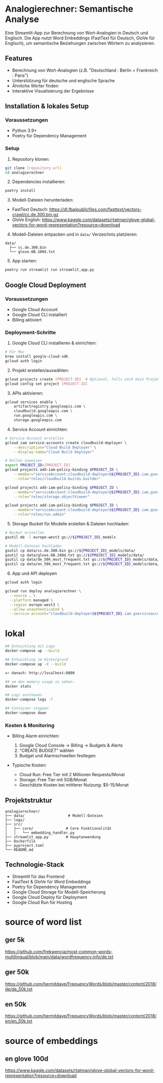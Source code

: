 # Analogierechner: Semantische Analyse

Eine Streamlit-App zur Berechnung von Wort-Analogien in Deutsch und Englisch. Die App nutzt Word Embeddings (FastText für Deutsch, GloVe für Englisch), um semantische Beziehungen zwischen Wörtern zu analysieren.

## Features
- Berechnung von Wort-Analogien (z.B. "Deutschland : Berlin = Frankreich : Paris")
- Unterstützung für deutsche und englische Sprache
- Ähnliche Wörter finden
- Interaktive Visualisierung der Ergebnisse

## Installation & lokales Setup

### Voraussetzungen
- Python 3.9+
- Poetry für Dependency Management

### Setup
1. Repository klonen:
```bash
git clone [repository-url]
cd analogierechner
```

2. Dependencies installieren:
```bash
poetry install
```

3. Modell-Dateien herunterladen:
- FastText Deutsch: https://dl.fbaipublicfiles.com/fasttext/vectors-crawl/cc.de.300.bin.gz
- GloVe English: https://www.kaggle.com/datasets/rtatman/glove-global-vectors-for-word-representation?resource=download

4. Modell-Dateien entpacken und in `data/` Verzeichnis platzieren:
```
data/
  ├── cc.de.300.bin
  └── glove.6B.100d.txt
```

5. App starten:
```bash
poetry run streamlit run streamlit_app.py
```

## Google Cloud Deployment

### Voraussetzungen
- Google Cloud Account
- Google Cloud CLI installiert
- Billing aktiviert

### Deployment-Schritte

1. Google Cloud CLI installieren & einrichten:
```bash
# Für Mac
brew install google-cloud-sdk
gcloud auth login
```

2. Projekt erstellen/auswählen:
```bash
gcloud projects create [PROJECT-ID]  # Optional, falls noch kein Projekt existiert
gcloud config set project [PROJECT-ID]
```

3. APIs aktivieren:
```bash
gcloud services enable \
    artifactregistry.googleapis.com \
    cloudbuild.googleapis.com \
    run.googleapis.com \
    storage.googleapis.com
```

4. Service Account einrichten:
```bash
# Service Account erstellen
gcloud iam service-accounts create cloudbuild-deployer \
    --description="Cloud Build Deployer" \
    --display-name="Cloud Build Deployer"

# Rollen zuweisen
export PROJECT_ID=[PROJECT-ID]
gcloud projects add-iam-policy-binding $PROJECT_ID \
    --member="serviceAccount:cloudbuild-deployer@${PROJECT_ID}.iam.gserviceaccount.com" \
    --role="roles/cloudbuild.builds.builder"

gcloud projects add-iam-policy-binding $PROJECT_ID \
    --member="serviceAccount:cloudbuild-deployer@${PROJECT_ID}.iam.gserviceaccount.com" \
    --role="roles/storage.objectViewer"

gcloud projects add-iam-policy-binding $PROJECT_ID \
    --member="serviceAccount:cloudbuild-deployer@${PROJECT_ID}.iam.gserviceaccount.com" \
    --role="roles/run.admin"
```

5. Storage Bucket für Modelle erstellen & Dateien hochladen:
```bash
# Bucket erstellen
gsutil mb -l europe-west3 gs://${PROJECT_ID}_models

# Modell-Dateien hochladen
gsutil cp data/cc.de.300.bin gs://${PROJECT_ID}_models/data/
gsutil cp data/glove.6B.100d.txt gs://${PROJECT_ID}_models/data/
gsutil cp data/de_50k_most_frequent.txt gs://${PROJECT_ID}_models/data/
gsutil cp data/en_50k_most_frequent.txt gs://${PROJECT_ID}_models/data/
```

6. App und API deployen
```bash
gcloud auth login

gcloud run deploy analogierechner \
  --source . \
  --platform managed \
  --region europe-west3 \
  --allow-unauthenticated \
  --service-account="cloudbuild-deployer@${PROJECT_ID}.iam.gserviceaccount.com"
```

# lokal
```bash
## Entwicklung mit Logs
docker-compose up --build

## Entwicklung im Hintergrund
docker-compose up -d --build

=> danach: http://localhost:8080

## um den memory usage zu sehen:
docker stats

## Logs anschauen
docker-compose logs -f

## Container stoppen
docker-compose down
```

### Kosten & Monitoring

- Billing Alarm einrichten:
  1. Google Cloud Console → Billing → Budgets & Alerts
  2. "CREATE BUDGET" wählen
  3. Budget und Alarmschwellen festlegen

- Typische Kosten:
  - Cloud Run: Free Tier mit 2 Millionen Requests/Monat
  - Storage: Free Tier mit 5GB/Monat
  - Geschätzte Kosten bei mittlerer Nutzung: $5-15/Monat

## Projektstruktur
```
analogierechner/
├── data/                    # Modell-Dateien
├── logs/                    
├── src/
│   ├── core/               # Core Funktionalität
│   │   └── embedding_handler.py
├── streamlit_app.py        # Hauptanwendung
├── Dockerfile
├── pyproject.toml
└── README.md
```

## Technologie-Stack
- Streamlit für das Frontend
- FastText & GloVe für Word Embeddings
- Poetry für Dependency Management
- Google Cloud Storage für Modell-Speicherung
- Google Cloud Deploy für Deployment
- Google Cloud Run für Hosting


# source of word list
## ger 5k
https://github.com/frekwencja/most-common-words-multilingual/blob/main/data/wordfrequency.info/de.txt

## ger 50k
https://github.com/hermitdave/FrequencyWords/blob/master/content/2018/de/de_50k.txt

## en 50k
https://github.com/hermitdave/FrequencyWords/blob/master/content/2018/en/en_50k.txt


# source of embeddings
## en glove 100d
https://www.kaggle.com/datasets/rtatman/glove-global-vectors-for-word-representation?resource=download

